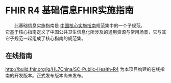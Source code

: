 # FHIR R4 基础信息FHIR实施指南

&emsp;&emsp;此基础信息实施指南是 [中国核心实施指南](http://build.fhir.org/ig/HL7China/CN-CORE-R4/)规范集中的一个子规范。  
它基于核心指南定义了中国公共卫生信息化所涉及的通用资源与常用场景，它与其它子规范一起组成了核心指南的规范集。

## 在线指南

http://build.fhir.org/ig/HL7China/SC-Public-Health-R4        为本项目构建的在线指南的开发版本。正式发布版本尚未发布。
